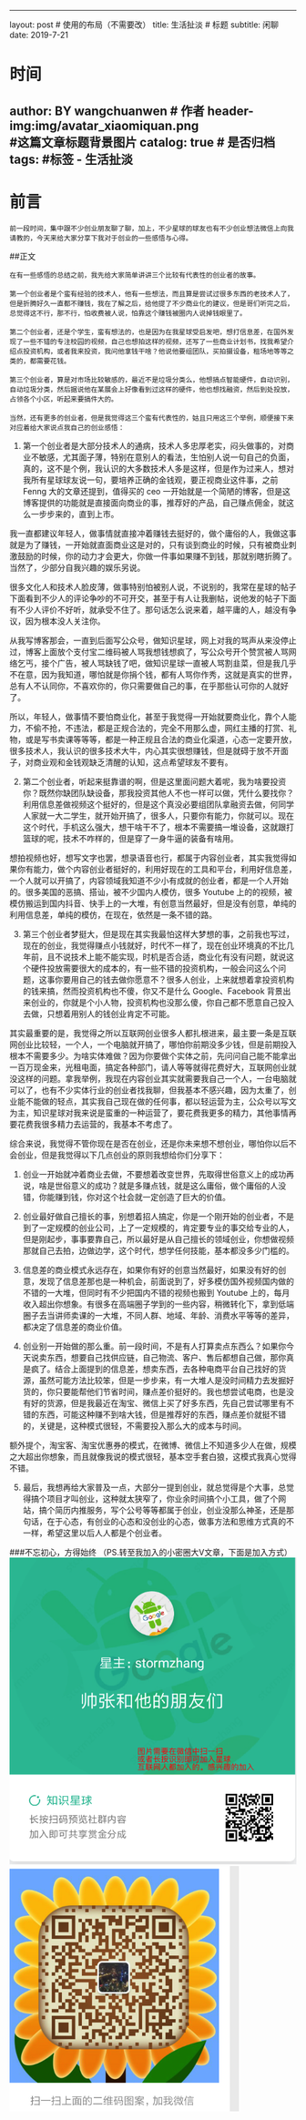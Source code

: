  ---
layout:     post                    # 使用的布局（不需要改）
title:       生活扯淡
    # 标题 
subtitle:      闲聊
date:       2019-7-21           
 # 时间
author:     BY  wangchuanwen         # 作者
header-img:img/avatar_xiaomiquan.png    
 #这篇文章标题背景图片
catalog: true                       # 是否归档
tags:                               #标签
    - 生活扯淡
---
# 前言

    前一段时间，集中跟不少创业朋友聊了聊，加上，不少星球的球友也有不少创业想法微信上向我请教的，今天来给大家分享下我对于创业的一些感悟与心得。

##正文
  
    在有一些感悟的总结之前，我先给大家简单讲讲三个比较有代表性的创业者的故事。

    第一个创业者是个蛮有经验的技术人，他有一些想法，而且算是尝试过很多东西的老技术人了，但是折腾好久一直都不赚钱，我在了解之后，给他提了不少商业化的建议，但是哥们听完之后，总觉得这不行，那不行，怕收费被人说，怕靠这个赚钱被圈内人说掉钱眼里了。

    第二个创业者，还是个学生，蛮有想法的，也是因为在我星球受启发吧，想打信息差，在国外发现了一些不错的专注校园的视频，自己也想拍这样的视频，还写了一些商业计划书，找我希望介绍点投资机构，或者我来投资，我问他拿钱干啥？他说他要组团队，买拍摄设备，租场地等等之类的，都需要花钱。

    第三个创业者，算是对市场比较敏感的，最近不是垃圾分类么，他想搞点智能硬件，自动识别，自动垃圾分类，然后据说他在某展会上好像看到过这样的硬件，他也想找融资，然后到处投放，占领各个小区，听起来要搞件大的。

    当然，还有更多的创业者，但是我觉得这三个蛮有代表性的，姑且只用这三个举例，顺便接下来对应着给大家说点我自己的创业感悟：

1. 第一个创业者是大部分技术人的通病，技术人多忠厚老实，闷头做事的，对商业不敏感，尤其面子薄，特别在意别人的看法，生怕别人说一句自己的负面，真的，这不是个例，我认识的大多数技术人多是这样，但是作为过来人，想对我所有星球球友说一句，要培养正确的金钱观，要正视商业这件事，之前 Fenng 大的文章还提到，值得买的 ceo 一开始就是一个简陋的博客，但是这博客提供的功能就是直接面向商业的事，推荐好的产品，自己赚点佣金，就这么一步步来的，直到上市。

我一直都建议年轻人，做事情就直接冲着赚钱去挺好的，做个庸俗的人，我做这事就是为了赚钱，一开始就直面商业这是对的，只有谈到商业的时候，只有被商业刺激鼓励的时候，你的动力才会更大，你做一件事如果赚不到钱，那就别瞎折腾了。当然了，少部分自我兴趣的娱乐另说。

很多文化人和技术人脸皮薄，做事特别怕被别人说，不说别的，我常在星球的帖子下面看到不少人的评论争吵的不可开交，甚至于有人让我删帖，说他发的帖子下面有不少人评价不好听，就承受不住了。那句话怎么说来着，越平庸的人，越没有争议，因为根本没人关注你。

从我写博客那会，一直到后面写公众号，做知识星球，网上对我的骂声从来没停止过，博客上面放个支付宝二维码被人骂我想钱想疯了，写公众号开个赞赏被人骂网络乞丐，接个广告，被人骂缺钱了吧，做知识星球一直被人骂割韭菜，但是我几乎不在意，因为我知道，哪怕就是你捐个钱，都有人骂你作秀，这就是真实的世界，总有人不认同你，不喜欢你的，你只需要做自己的事，在乎那些认可你的人就好了。

所以，年轻人，做事情不要怕商业化，甚至于我觉得一开始就要商业化，靠个人能力，不偷不抢，不违法，都是正规合法的，完全不用那么虚，网红主播的打赏、礼物，或是写书卖课等等等，都是一种正规且合法的商业化渠道，心态一定要开放，很多技术人，我认识的很多技术大牛，内心其实很想赚钱，但是就碍于放不开面子，对商业观和金钱观缺乏清醒的认知，这点希望球友不要有。

2. 第二个创业者，听起来挺靠谱的啊，但是这里面问题大着呢，我为啥要投资你？既然你缺团队缺设备，那我投资其他人不也一样可以做，凭什么要找你？利用信息差做视频这个挺好的，但是这个真没必要组团队拿融资去做，何同学人家就一大二学生，就开始开搞了，很多人，只要你有能力，你就可以。现在这个时代，手机这么强大，想干啥干不了，根本不需要搞一堆设备，这就跟打篮球的呢，技术不咋样的，但是穿了一身牛逼的装备有啥用。

想拍视频也好，想写文字也罢，想录语音也行，都属于内容创业者，其实我觉得如果你有能力，做个内容创业者挺好的，利用好现在的工具和平台，利用好信息差，一个人就可以开搞了，内容领域我知道不少小有成就的创业者，都是一个人开始的。很多美国的恶搞、搭讪，被不少国内人模仿，很多 Youtube 上的的视频，被模仿搬运到国内抖音、快手上的一大堆，有创意当然最好，但是没有创意，单纯的利用信息差，单纯的模仿，在现在，依然是一条不错的路。

3. 第三个创业者梦挺大，但是现在其实我最怕这样大梦想的事，之前我也写过，现在的创业，我觉得赚点小钱就好，时代不一样了，现在创业环境真的不比几年前，且不说技术上能不能实现，时机是否合适，商业化有没有问题，就说这个硬件投放需要很大的成本的，有一些不错的投资机构，一般会问这么个问题，这事你要用自己的钱去做你愿意不？很多人创业，上来就想着拿投资机构的钱来搞，然而投资机构也不傻，你又不是什么 Google、Facebook 背景出来创业的，你就是个小人物，投资机构也没那么傻，你自己都不愿意自己投入去做，只想着用别人的钱创业肯定不可能。

其实最重要的是，我觉得之所以互联网创业很多人都扎根进来，最主要一条是互联网创业比较轻，一个人，一个电脑就开搞了，哪怕你前期没多少钱，但是前期投入根本不需要多少。为啥实体难做？因为你要做个实体之前，先问问自己能不能拿出一百万现金来，光租电面，搞定各种部门，请人等等就得花费好大，互联网创业就没这样的问题。拿我举例，我现在内容创业其实就需要我自己一个人，一台电脑就可以了，也有不少实体行业的创业者找我聊，但我基本不感兴趣，因为太重了，创业能不能做的轻点，其实我自己现在做的任何事，都以轻运营为主，公众号以写文为主，知识星球对我来说是蛮重的一种运营了，要花费我更多的精力，其他事情再要花费我很多精力去运营的，我基本不考虑了。

综合来说，我觉得不管你现在是否在创业，还是你未来想不想创业，哪怕你以后不会创业，但是我觉得以下几点创业的原则我想给你们分享下：

1. 创业一开始就冲着商业去做，不要想着改变世界，先取得世俗意义上的成功再说，啥是世俗意义的成功？就是多赚点钱，就是这么庸俗，做个庸俗的人没错，你能赚到钱，你对这个社会就一定创造了巨大的价值。

2. 创业最好做自己擅长的事，别想着招人搞定，你是一个刚开始的创业者，不是到了一定规模的创业公司，上了一定规模的，肯定要专业的事交给专业的人，但是刚起步，事事要靠自己，所以最好是从自己擅长的领域创业，你想做视频那就自己去拍，边做边学，这个时代，想学任何技能，基本都没多少门槛的。

3. 信息差的商业模式永远存在，如果你有好的创意当然最好，如果没有好的创意，发现了信息差那也是一种机会，前面说到了，好多模仿国外视频国内做的不错的一大堆，但同时有不少把国内不错的视频也搬到 Youtube 上的，每月收入超出你想象。有很多在高端圈子学到的一些内容，稍微转化下，拿到低端圈子去当讲师卖课的一大堆，不同人群、地域、年龄、消费水平等等的差异，都决定了信息差的商业价值。

4. 创业别一开始做的那么重。前一段时间，不是有人打算卖点东西么？如果你今天说卖东西，想要自己找供应链，自己物流、客户、售后都想自己做，那你真是疯了。结合上面提到的信息差，想卖东西，去各种电商平台自己找好的货源，虽然可能方法比较笨，但是一步步来，有一大堆人是没时间精力去发掘好货的，你只要能帮他们节省时间，赚点差价挺好的。我也想尝试电商，也是没有好的货源，但是我最近在淘宝、微信上买了好多东西，先自己尝试哪里有不错的东西，可能这种赚不到啥大钱，但是推荐好的东西，赚点差价就挺不错的，关键是，这种模式很轻，不需要投入那么大的成本与时间。

额外提个，淘宝客、淘宝优惠券的模式，在微博、微信上不知道多少人在做，规模之大超出你想象，而且就像我说的模式很轻，基本空手套白狼，这模式我真心觉得不错。

5. 最后，我想再给大家普及一点，大部分一提到创业，就总觉得是个大事，总觉得搞个项目才叫创业，这种就太狭窄了，你业余时间搞个小工具，做了个网站，搞个简历内推服务，写个公号等等都属于创业，创业没那么神圣，还是那句话，在于心态，有创业的心态和没创业的心态，做事方法和思维方式真的不一样，希望这里以后人人都是个创业者。


###不忘初心，方得始终
（PS.转至我加入的小密圈大V文章，下面是加入方式） 
![](img/avatar_xiaomiquan.png)
![](img/avatar_weixin.png)


